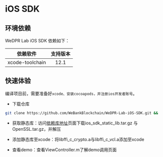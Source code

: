 # iOS SDK

## 环境依赖

WeDPR Lab iOS SDK 依赖如下：

| 依赖软件 | 支持版本 |
| :-: | :-: |
| xcode-toolchain | 12.1 |

## 快速体验

编译项目前，需要准备好`xcode、安装cocoapods，并注册ios开发者账号`。

- 下载仓库

```bash
git clone https://github.com/WeBankBlockchain/WeDPR-Lab-iOS-SDK.git && cd ./WeDPR-Lab-iOS-SDK
```

- 获取静态库：访问[依赖库地址](https://github.com/WeBankBlockchain/WeDPR-Lab-Core/releases/tag/v1.2.0)页面下载ios_sdk_static_lib.tar.gz 与 OpenSSL.tar.gz，并解压

- 添加静态库至xcode：将libffi_c_crypto.a与libffi_c_vcl.a添加至xcode
- 查看demo：查看ViewController.m了解demo调用页面
